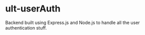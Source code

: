 # ult-userAuth
Backend built using Express.js and Node.js to handle all the user authentication stuff.
